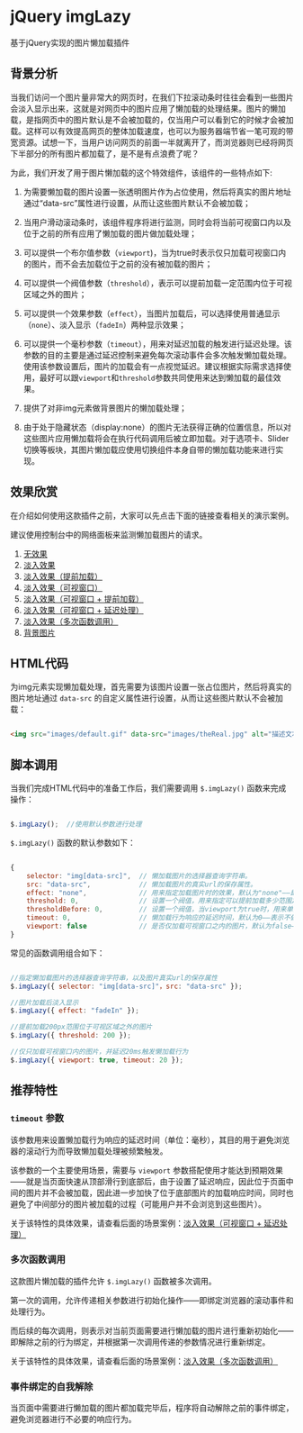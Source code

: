 # jQuery imgLazy

基于jQuery实现的图片懒加载插件

## 背景分析

当我们访问一个图片量非常大的网页时，在我们下拉滚动条时往往会看到一些图片会淡入显示出来，这就是对网页中的图片应用了懒加载的处理结果。图片的懒加载，是指网页中的图片默认是不会被加载的，仅当用户可以看到它的时候才会被加载。这样可以有效提高网页的整体加载速度，也可以为服务器端节省一笔可观的带宽资源。试想一下，当用户访问网页的前面一半就离开了，而浏览器则已经将网页下半部分的所有图片都加载了，是不是有点浪费了呢？

为此，我们开发了用于图片懒加载的这个特效组件，该组件的一些特点如下:

1. 为需要懒加载的图片设置一张透明图片作为占位使用，然后将真实的图片地址通过“data-src”属性进行设置，从而让这些图片默认不会被加载；

2. 当用户滑动滚动条时，该组件程序将进行监测，同时会将当前可视窗口内以及位于之前的所有应用了懒加载的图片做加载处理；

3. 可以提供一个布尔值参数（`viewport`)，当为true时表示仅只加载可视窗口内的图片，而不会去加载位于之前的没有被加载的图片；

4. 可以提供一个阀值参数（`threshold`），表示可以提前加载一定范围内位于可视区域之外的图片；

5. 可以提供一个效果参数（`effect`），当图片加载后，可以选择使用普通显示（`none`）、淡入显示（`fadeIn`）两种显示效果；

6. 可以提供一个毫秒参数（`timeout`），用来对延迟加载的触发进行延迟处理。该参数的目的主要是通过延迟控制来避免每次滚动事件会多次触发懒加载处理。使用该参数设置后，图片的加载会有一点视觉延迟。建议根据实际需求选择使用，最好可以跟`viewport`和`threshold`参数共同使用来达到懒加载的最佳效果。

7. 提供了对非img元素做背景图片的懒加载处理；

8. 由于处于隐藏状态（display:none）的图片无法获得正确的位置信息，所以对这些图片应用懒加载将会在执行代码调用后被立即加载。对于选项卡、Slider切换等板块，其图片懒加载应使用切换组件本身自带的懒加载功能来进行实现。

## 效果欣赏

在介绍如何使用这款插件之前，大家可以先点击下面的链接查看相关的演示案例。

建议使用控制台中的网络面板来监测懒加载图片的请求。

1. [无效果](//htmlpreview.github.io/?https://github.com/springlong/jquery-imglazy/blob/master/demo/none.html)
2. [淡入效果](//htmlpreview.github.io/?https://github.com/springlong/jquery-imglazy/blob/master/demo/fadeIn.html)
3. [淡入效果（提前加载）](//htmlpreview.github.io/?https://github.com/springlong/jquery-imglazy/blob/master/demo/fadeIn-threshold.html)
4. [淡入效果（可视窗口）](//htmlpreview.github.io/?https://github.com/springlong/jquery-imglazy/blob/master/demo/fadeIn-viewport.html)
5. [淡入效果（可视窗口 + 提前加载）](//htmlpreview.github.io/?https://github.com/springlong/jquery-imglazy/blob/master/demo/fadeIn-viewport-threshold.html)
6. [淡入效果（可视窗口 + 延迟处理）](//htmlpreview.github.io/?https://github.com/springlong/jquery-imglazy/blob/master/demo/fadeIn-viewport-timeout.html)
7. [淡入效果（多次函数调用）](//htmlpreview.github.io/?https://github.com/springlong/jquery-imglazy/blob/master/demo/fadeIn-more-than-once.html)
8. [背景图片](//htmlpreview.github.io/?https://github.com/springlong/jquery-imglazy/blob/master/demo/background.html)


## HTML代码

为img元素实现懒加载处理，首先需要为该图片设置一张占位图片，然后将真实的图片地址通过 `data-src` 的自定义属性进行设置，从而让这些图片默认不会被加载：

```html

<img src="images/default.gif" data-src="images/theReal.jpg" alt="描述文本">

```


## 脚本调用

当我们完成HTML代码中的准备工作后，我们需要调用 `$.imgLazy()` 函数来完成操作：

```js

$.imgLazy();  //使用默认参数进行处理

```

`$.imgLazy()` 函数的默认参数如下：

```js

{
    selector: "img[data-src]",  // 懒加载图片的选择器查询字符串。
    src: "data-src",  			// 懒加载图片的真实url的保存属性。
    effect: "none",             // 用来指定加载图片时的效果，默认为"none"——即无效果，另外"fadeIn"——表示淡入效果。
    threshold: 0,               // 设置一个阀值，用来指定可以提前加载多少范围之外的图片。默认为0——不提前加载。当viewport为true时，表示前后两个方向都会做提前加载。
    thresholdBefore: 0,         // 设置一个阀值，当viewport为true时，用来单独指定可以向前加载多少范围之外的图片。默认为0——不提前加载。
    timeout: 0,                 // 懒加载行为响应的延迟时间，默认为0——表示不做延迟处理。
    viewport: false             // 是否仅加载可视窗口之内的图片，默认为false——表示将加载可视窗口内以及位于之前的所有图片。
}

```

常见的函数调用组合如下：

```js

//指定懒加载图片的选择器查询字符串，以及图片真实url的保存属性
$.imgLazy({ selector: "img[data-src]"，src: "data-src" });

//图片加载后淡入显示
$.imgLazy({ effect: "fadeIn" });

//提前加载200px范围位于可视区域之外的图片
$.imgLazy({ threshold: 200 });

//仅只加载可视窗口内的图片，并延迟20ms触发懒加载行为
$.imgLazy({ viewport: true, timeout: 20 });

```

## 推荐特性

### `timeout` 参数

该参数用来设置懒加载行为响应的延迟时间（单位：毫秒），其目的用于避免浏览器的滚动行为而导致懒加载处理被频繁触发。

该参数的一个主要使用场景，需要与 `viewport` 参数搭配使用才能达到预期效果——就是当页面快速从顶部滑行到底部后，由于设置了延迟响应，因此位于页面中间的图片并不会被加载，因此进一步加快了位于底部图片的加载响应时间，同时也避免了中间部分的图片被加载的过程（可能用户并不会浏览到这些图片）。

关于该特性的具体效果，请查看后面的场景案例：[淡入效果（可视窗口 + 延迟处理）](//htmlpreview.github.io/?https://github.com/springlong/jquery-imglazy/blob/master/demo/fadeIn-viewport-timeout.html)

### 多次函数调用

这款图片懒加载的插件允许 `$.imgLazy()` 函数被多次调用。

第一次的调用，允许传递相关参数进行初始化操作——即绑定浏览器的滚动事件和处理行为。

而后续的每次调用，则表示对当前页面需要进行懒加载的图片进行重新初始化——即解除之前的行为绑定，并根据第一次调用传递的参数情况进行重新绑定。

关于该特性的具体效果，请查看后面的场景案例：[淡入效果（多次函数调用）](//htmlpreview.github.io/?https://github.com/springlong/jquery-imglazy/blob/master/demo/fadeIn-more-than-once.html)

### 事件绑定的自我解除

当页面中需要进行懒加载的图片都加载完毕后，程序将自动解除之前的事件绑定，避免浏览器进行不必要的响应行为。
